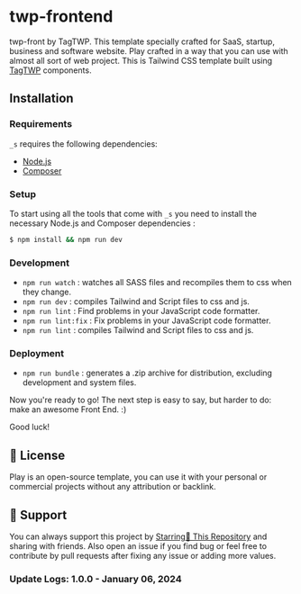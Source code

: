 # twp-frontend

twp-front by TagTWP. This template specially crafted for SaaS, startup, business and software website.
Play crafted in a way that you can use with almost all sort of web project. This is Tailwind CSS template built using [TagTWP](https://tagtwp.com/) components.

Installation
---------------

### Requirements

`_s` requires the following dependencies:

- [Node.js](https://nodejs.org/)
- [Composer](https://getcomposer.org/)

### Setup

To start using all the tools that come with `_s`  you need to install the necessary Node.js and Composer dependencies :

```sh
$ npm install && npm run dev
```

### Development

- `npm run watch` : watches all SASS files and recompiles them to css when they change.
- `npm run dev` : compiles Tailwind and Script files to css and js.
- `npm run lint` : Find problems in your JavaScript code formatter.
- `npm run lint:fix` : Fix problems in your JavaScript code formatter.
- `npm run lint` : compiles Tailwind and Script files to css and js.

### Deployment

- `npm run bundle` : generates a .zip archive for distribution, excluding development and system files.

Now you're ready to go! The next step is easy to say, but harder to do: make an awesome Front End. :)

Good luck!

## 📃 License

Play is an open-source template, you can use it with your personal or commercial projects without any attribution or backlink.

## 💙 Support

You can always support this project by [Starring🌟 This Repository](https://github.com/tagtwp/twp-front.git)
and sharing with friends. Also open an issue if you find bug or feel free to contribute by pull requests after fixing any issue or adding more values.

### Update Logs: 1.0.0 - January 06, 2024
